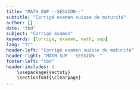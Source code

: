 ```yaml
---
title: "MATH SUP --SESSION--"
subtitle: "Corrigé examen suisse de maturité"
author: []
date: "tbd"
subject: "Corrigé examen"
keywords: [Corrigé, examen, math, sup]
lang: "fr"
header-left: "Corrigé examen suisse de maturité"
header-right: "MATH SUP --SESSION--"
footer-left: "tbd"
header-includes: |
    \usepackage{sectsty}
    \sectionfont{\clearpage}
...
```

